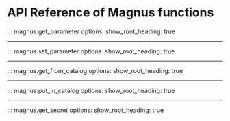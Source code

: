 # API Reference of Magnus functions


::: magnus.get_parameter
    options:
        show_root_heading: true

---

::: magnus.set_parameter
    options:
        show_root_heading: true

---

::: magnus.get_from_catalog
    options:
        show_root_heading: true

---

::: magnus.put_in_catalog
    options:
        show_root_heading: true

---

::: magnus.get_secret
    options:
        show_root_heading: true
